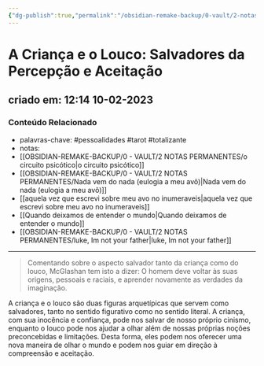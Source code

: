 ```yaml
---
{"dg-publish":true,"permalink":"/obsidian-remake-backup/0-vault/2-notas-permanentes/a-crianca-e-o-louco-salvadores-da-percepcao-e-aceitacao/","tags":["permanente","pessoalidades","tarot","totalizante"],"dgHomeLink":true,"dgShowLocalGraph":true,"dgShowFileTree":true,"dgEnableSearch":true,"noteIcon":""}
---
```


# A Criança e o Louco: Salvadores da Percepção e Aceitação

## criado em: 12:14 10-02-2023

### Conteúdo Relacionado

- palavras-chave: #pessoalidades #tarot #totalizante 
- notas: 
- [[OBSIDIAN-REMAKE-BACKUP/0 - VAULT/2 NOTAS PERMANENTES/o circuito psicótico\|o circuito psicótico]]
- [[OBSIDIAN-REMAKE-BACKUP/0 - VAULT/2 NOTAS PERMANENTES/Nada vem do nada (eulogia a meu avô)\|Nada vem do nada (eulogia a meu avô)]]
- [[aquela vez que escrevi sobre meu avo no inumeraveis\|aquela vez que escrevi sobre meu avo no inumeraveis]]
- [[Quando deixamos de entender o mundo\|Quando deixamos de entender o mundo]]
- [[OBSIDIAN-REMAKE-BACKUP/0 - VAULT/2 NOTAS PERMANENTES/luke, Im not your father\|luke, Im not your father]]



---

>Comentando sobre o aspecto salvador tanto da criança como do louco, McGlashan tem isto a dizer: O homem deve voltar às suas origens, pessoais e raciais, e aprender novamente as verdades da imaginação. 

A criança e o louco são duas figuras arquetípicas que servem como salvadores, tanto no sentido figurativo como no sentido literal. A criança, com sua inocência e confiança, pode nos salvar de nosso próprio cinismo, enquanto o louco pode nos ajudar a olhar além de nossas próprias noções preconcebidas e limitações. Desta forma, eles podem nos oferecer uma nova maneira de olhar o mundo e podem nos guiar em direção à compreensão e aceitação.